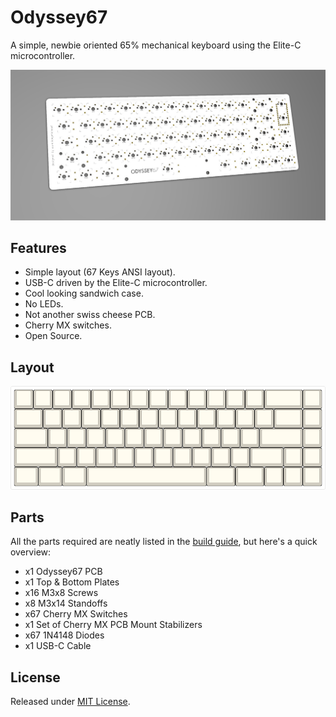# Odyssey67

 A simple, newbie oriented 65% mechanical keyboard using the Elite-C microcontroller.

 ![PCB Front Render](https://github.com/aureliengmichaud/Odyssey67/blob/master/Images/odyssey67-pcb-front.png)

## Features

 * Simple layout (67 Keys ANSI layout).
 * USB-C driven by the Elite-C microcontroller.
 * Cool looking sandwich case.
 * No LEDs.
 * Not another swiss cheese PCB.
 * Cherry MX switches.
 * Open Source.

## Layout

 ![KLE Layout](https://github.com/aureliengmichaud/Odyssey67/blob/master/Images/odyssey67-kle-layout.png)

## Parts

 All the parts required are neatly listed in the [build guide](https://github.com/aureliengmichaud/Odyssey67/tree/master/Build%20Guide), but here's a quick overview:

 * x1 Odyssey67 PCB
 * x1 Top & Bottom Plates
 * x16 M3x8 Screws
 * x8 M3x14 Standoffs
 * x67 Cherry MX Switches
 * x1 Set of Cherry MX PCB Mount Stabilizers
 * x67 1N4148 Diodes
 * x1 USB-C Cable

## License

 Released under [MIT License](https://github.com/aureliengmichaud/Odyssey67/blob/master/LICENSE).




